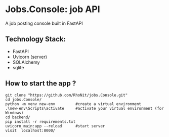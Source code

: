 # Jobs.Console: job API
A job posting console built in FastAPI


## Technology Stack:
* FastAPI
* Uvicorn (server)
* SQLAlchemy
* sqlite


## How to start the app ?
```
git clone "https://github.com/RhoNit/jobs.Console.git"
cd jobs.Console/
python -m venv new-env         #create a virtual environment
.\new-env\Scripts\activate     #activate your virtual environment (for Windows)
cd backend/
pip install -r requirements.txt
uvicorn main:app --reload      #start server
visit  localhost:8000/
```
